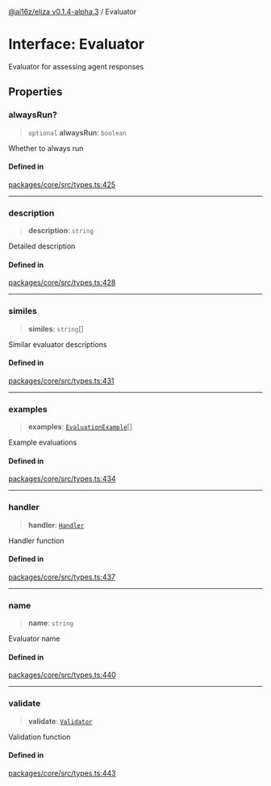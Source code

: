 [@ai16z/eliza v0.1.4-alpha.3](../index.md) / Evaluator

# Interface: Evaluator

Evaluator for assessing agent responses

## Properties

### alwaysRun?

> `optional` **alwaysRun**: `boolean`

Whether to always run

#### Defined in

[packages/core/src/types.ts:425](https://github.com/BlueBoxGaming/eliza/blob/main/packages/core/src/types.ts#L425)

***

### description

> **description**: `string`

Detailed description

#### Defined in

[packages/core/src/types.ts:428](https://github.com/BlueBoxGaming/eliza/blob/main/packages/core/src/types.ts#L428)

***

### similes

> **similes**: `string`[]

Similar evaluator descriptions

#### Defined in

[packages/core/src/types.ts:431](https://github.com/BlueBoxGaming/eliza/blob/main/packages/core/src/types.ts#L431)

***

### examples

> **examples**: [`EvaluationExample`](EvaluationExample.md)[]

Example evaluations

#### Defined in

[packages/core/src/types.ts:434](https://github.com/BlueBoxGaming/eliza/blob/main/packages/core/src/types.ts#L434)

***

### handler

> **handler**: [`Handler`](../type-aliases/Handler.md)

Handler function

#### Defined in

[packages/core/src/types.ts:437](https://github.com/BlueBoxGaming/eliza/blob/main/packages/core/src/types.ts#L437)

***

### name

> **name**: `string`

Evaluator name

#### Defined in

[packages/core/src/types.ts:440](https://github.com/BlueBoxGaming/eliza/blob/main/packages/core/src/types.ts#L440)

***

### validate

> **validate**: [`Validator`](../type-aliases/Validator.md)

Validation function

#### Defined in

[packages/core/src/types.ts:443](https://github.com/BlueBoxGaming/eliza/blob/main/packages/core/src/types.ts#L443)
